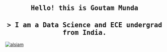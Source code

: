 
<h2 align="center">
  <samp>
    Hello! this is Goutam Munda
  </samp>
</h2>

<h2 align="center">
  <samp>
      > I am a Data Science and ECE undergrad from India.
  </samp>
    
</h2>

<p>
  <a href="https://www.linkedin.com/in/goutam-munda-5b4554215/" target="_blank">
  <img src="https://img.shields.io/badge/LinkedIn-0077B5?style=for-the-badge&logo=linkedin&logoColor=white" alt="alsiam"/>
 </a>
</p>




<!---
goutam-kul/goutam-kul is a ✨ special ✨ repository because its `README.md` (this file) appears on your GitHub profile.
You can click the Preview link to take a look at your changes.
--->
